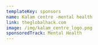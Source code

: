 ```yaml
---
templateKey: sponsors
name: Kalam centre -mental health
link: theglobalhack.com
image: /img/kalam_centre_logo.png
sponsoredTrack: Mental Health
---
```

